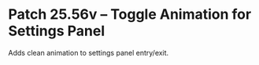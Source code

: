 # Patch 25.56v – Toggle Animation for Settings Panel

Adds clean animation to settings panel entry/exit.
